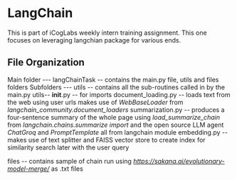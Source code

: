 # LangChain
This is part of iCogLabs weekly intern training assignment. This one focuses on leveraging langchian package for various ends.

## File Organization
Main folder --- langChainTask -- contains the main.py file, utils and files folders
Subfolders --- utils -- contains all the sub-routines called in by the main.py
utils-- __init__.py -- for imports
        document_loading.py -- loads text from the web using user urls makes use of *WebBaseLoader* from *langchain_community.document_loaders*
        summarization.py -- produces a four-sentence summary of the whole page using *load_summarize_chain* from *langchain.chains.summarize import* and the open source LLM agent *ChatGroq* and *PromptTemplate* all from langchain module
        embedding.py -- makes use of text splitter and FAISS vector store to create index for similarity search later with the user query

files -- contains sample of chain run using *https://sakana.ai/evolutionary-model-merge/* as .txt files 
